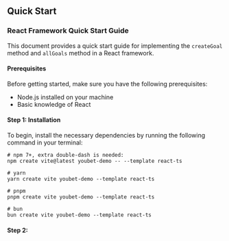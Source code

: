 ## Quick Start

### React Framework Quick Start Guide

This document provides a quick start guide for implementing the `createGoal` method and `allGoals` method in a React framework.

#### Prerequisites

Before getting started, make sure you have the following prerequisites:

- Node.js installed on your machine
- Basic knowledge of React

#### Step 1: Installation

To begin, install the necessary dependencies by running the following command in your terminal:

```shell
# npm 7+, extra double-dash is needed:
npm create vite@latest youbet-demo -- --template react-ts

# yarn
yarn create vite youbet-demo --template react-ts

# pnpm
pnpm create vite youbet-demo --template react-ts

# bun
bun create vite youbet-demo --template react-ts
```

#### Step 2: 

